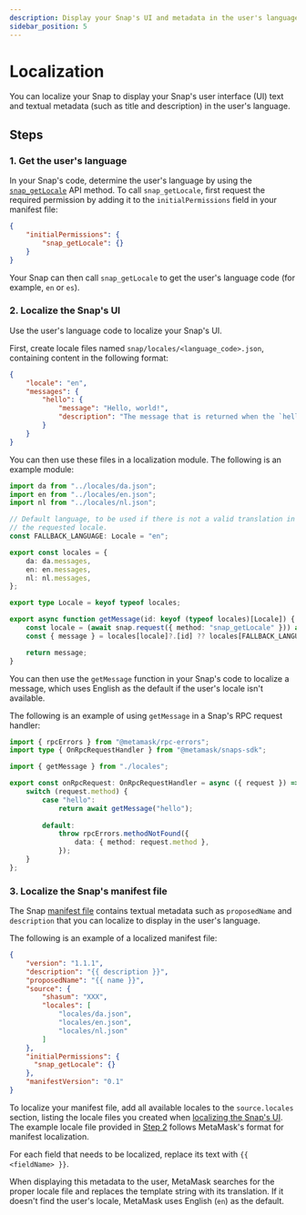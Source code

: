 ```yaml
---
description: Display your Snap's UI and metadata in the user's language.
sidebar_position: 5
---
```


# Localization

You can localize your Snap to display your Snap's user interface (UI) text and textual metadata (such as
title and description) in the user's language.

## Steps

### 1. Get the user's language

In your Snap's code, determine the user's language by using the
[`snap_getLocale`](../reference/snaps-api.md#snap_getlocale) API method.
To call `snap_getLocale`, first request the required permission by adding it to the
`initialPermissions` field in your manifest file:

```json title="snap.manifest.json"
{
    "initialPermissions": {
        "snap_getLocale": {}
    }
}
```

Your Snap can then call `snap_getLocale` to get the user's language code (for example, `en` or `es`).

### 2. Localize the Snap's UI

Use the user's language code to localize your Snap's UI.

First, create locale files named `snap/locales/<language_code>.json`, containing content in the
following format:

```json title="en.json"
{
    "locale": "en",
    "messages": {
        "hello": {
            "message": "Hello, world!",
            "description": "The message that is returned when the `hello` method is called."
        }
    }
}
```

You can then use these files in a localization module.
The following is an example module:

```ts
import da from "../locales/da.json";
import en from "../locales/en.json";
import nl from "../locales/nl.json";

// Default language, to be used if there is not a valid translation in
// the requested locale.
const FALLBACK_LANGUAGE: Locale = "en";

export const locales = {
    da: da.messages,
    en: en.messages,
    nl: nl.messages,
};

export type Locale = keyof typeof locales;

export async function getMessage(id: keyof (typeof locales)[Locale]) {
    const locale = (await snap.request({ method: "snap_getLocale" })) as Locale;
    const { message } = locales[locale]?.[id] ?? locales[FALLBACK_LANGUAGE][id];

    return message;
}
```

You can then use the `getMessage` function in your Snap's code to localize a message, which uses
English as the default if the user's locale isn't available.

The following is an example of using `getMessage` in a Snap's RPC request handler:

```ts title="index.ts"
import { rpcErrors } from "@metamask/rpc-errors";
import type { OnRpcRequestHandler } from "@metamask/snaps-sdk";

import { getMessage } from "./locales";

export const onRpcRequest: OnRpcRequestHandler = async ({ request }) => {
    switch (request.method) {
        case "hello":
            return await getMessage("hello");
    
        default:
            throw rpcErrors.methodNotFound({
                data: { method: request.method },
            });
    }
};
```

###  3. Localize the Snap's manifest file

The Snap [manifest file](../learn/about-snaps/files.md#manifest-file) contains textual metadata such as
`proposedName` and `description` that you can localize to display in the user's language.

The following is an example of a localized manifest file:

```json title="snap.manifest.json"
{
    "version": "1.1.1",
    "description": "{{ description }}",
    "proposedName": "{{ name }}",
    "source": {
        "shasum": "XXX",
        "locales": [
            "locales/da.json",
            "locales/en.json",
            "locales/nl.json"
        ]
    },
    "initialPermissions": {
      "snap_getLocale": {}
    },
    "manifestVersion": "0.1"
}
```

To localize your manifest file, add all available locales to the `source.locales` section, listing
the locale files you created when [localizing the Snap's UI](#2-localize-the-snaps-ui).
The example locale file provided in [Step 2](#2-localize-the-snaps-ui) follows MetaMask's format for
manifest localization.

For each field that needs to be localized, replace its text with `{{ <fieldName> }}`.

When displaying this metadata to the user, MetaMask searches for the proper locale file and replaces
the template string with its translation.
If it doesn't find the user's locale, MetaMask uses English (`en`) as the default.
